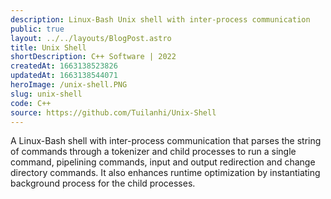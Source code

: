 ```yaml
---
description: Linux-Bash Unix shell with inter-process communication
public: true
layout: ../../layouts/BlogPost.astro
title: Unix Shell
shortDescription: C++ Software | 2022
createdAt: 1663138523826
updatedAt: 1663138544071
heroImage: /unix-shell.PNG
slug: unix-shell
code: C++
source: https://github.com/Tuilanhi/Unix-Shell
---
```


A Linux-Bash shell with inter-process communication that parses the string of commands through a tokenizer and child processes to run a single command, pipelining commands, input and output redirection and change directory commands. It also enhances runtime optimization by instantiating background process for the child processes.
